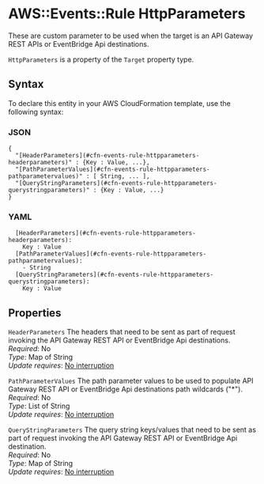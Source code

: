 # AWS::Events::Rule HttpParameters<a name="aws-properties-events-rule-httpparameters"></a>

These are custom parameter to be used when the target is an API Gateway REST APIs or EventBridge Api destinations\.

`HttpParameters` is a property of the `Target` property type\.

## Syntax<a name="aws-properties-events-rule-httpparameters-syntax"></a>

To declare this entity in your AWS CloudFormation template, use the following syntax:

### JSON<a name="aws-properties-events-rule-httpparameters-syntax.json"></a>

```
{
  "[HeaderParameters](#cfn-events-rule-httpparameters-headerparameters)" : {Key : Value, ...},
  "[PathParameterValues](#cfn-events-rule-httpparameters-pathparametervalues)" : [ String, ... ],
  "[QueryStringParameters](#cfn-events-rule-httpparameters-querystringparameters)" : {Key : Value, ...}
}
```

### YAML<a name="aws-properties-events-rule-httpparameters-syntax.yaml"></a>

```
  [HeaderParameters](#cfn-events-rule-httpparameters-headerparameters): 
    Key : Value
  [PathParameterValues](#cfn-events-rule-httpparameters-pathparametervalues): 
    - String
  [QueryStringParameters](#cfn-events-rule-httpparameters-querystringparameters): 
    Key : Value
```

## Properties<a name="aws-properties-events-rule-httpparameters-properties"></a>

`HeaderParameters`  <a name="cfn-events-rule-httpparameters-headerparameters"></a>
The headers that need to be sent as part of request invoking the API Gateway REST API or EventBridge Api destinations\.  
*Required*: No  
*Type*: Map of String  
*Update requires*: [No interruption](https://docs.aws.amazon.com/AWSCloudFormation/latest/UserGuide/using-cfn-updating-stacks-update-behaviors.html#update-no-interrupt)

`PathParameterValues`  <a name="cfn-events-rule-httpparameters-pathparametervalues"></a>
The path parameter values to be used to populate API Gateway REST API or EventBridge Api destinations path wildcards \("\*"\)\.  
*Required*: No  
*Type*: List of String  
*Update requires*: [No interruption](https://docs.aws.amazon.com/AWSCloudFormation/latest/UserGuide/using-cfn-updating-stacks-update-behaviors.html#update-no-interrupt)

`QueryStringParameters`  <a name="cfn-events-rule-httpparameters-querystringparameters"></a>
The query string keys/values that need to be sent as part of request invoking the API Gateway REST API or EventBridge Api destination\.  
*Required*: No  
*Type*: Map of String  
*Update requires*: [No interruption](https://docs.aws.amazon.com/AWSCloudFormation/latest/UserGuide/using-cfn-updating-stacks-update-behaviors.html#update-no-interrupt)